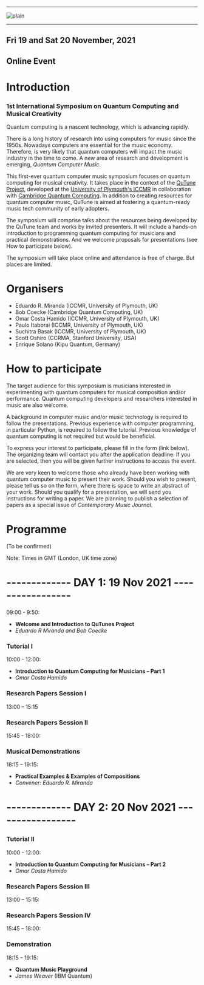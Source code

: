 -----------------------------------------------------------------------

![plain](https://user-images.githubusercontent.com/46610354/118362582-e9a43f80-b587-11eb-8ab6-af2dd66af40d.png)

----------------------------------------------------------------------

## Fri 19 and Sat 20 November, 2021 
## Online Event

# Introduction
### 1st International Symposium on Quantum Computing and Musical Creativity

Quantum computing is a nascent technology, which is advancing rapidly. 

There is a long history of research into using computers for music since the 1950s. Nowadays computers are essential for the music economy. Therefore, is very likely that quantum computers will impact the music industry in the time to come. A new area of research and development is emerging, _Quantum Computer Music_.

This first-ever quantum computer music symposium focuses on quantum computing for musical creativity. It takes place in the context of the [QuTune Project](https://iccmr-quantum.github.io/), developed at the [University of Plymouth's ICCMR](http://cmr.soc.plymouth.ac.uk/) in collaboration with [Cambridge Quantum Computing](https://cambridgequantum.com/).  In addition to creating resources for quantum computer music, QuTune is aimed at fostering a quantum-ready music tech community of early adopters.

The symposium will comprise talks about the resources being developed by the QuTune team and works by invited presenters. It will include a hands-on introduction to programming quantum computing for musicians and practical demonstrations. And we welcome proposals for presentations (see How to participate below).

The symposium will take place online and attendance is free of charge. But places are limited. 

# Organisers
- Eduardo R. Miranda (ICCMR, University of Plymouth, UK)
- Bob Coecke (Cambridge Quantum Computing, UK)
- Omar Costa Hamido (ICCMR, University of Plymouth, UK)
- Paulo Itaborai (ICCMR, University of Plymouth, UK)
- Suchitra Basak (ICCMR, University of Plymouth, UK)
- Scott Oshiro (CCRMA, Stanford University, USA)
- Enrique Solano (Kipu Quantum, Germany)

# How to participate

The target audience for this symposium is musicians interested in experimenting with quantum computers for musical composition and/or performance. Quantum computing developers and researchers interested in music are also welcome. 

A background in computer music and/or music technology is required to follow the presentations. Previous experience with computer programming, in particular Python, is required to follow the tutorial. Previous knowledge of quantum computing is not required but would be beneficial.

To express your interest to participate, please fill in the form (link below).  The organizing team will contact you after the application deadline. If you are selected, then you will be given further instructions to access the event.

We are very keen to welcome those who already have been working with quantum computer music to present their work. Should you wish to present, please tell us so on the form, where there is space to write an abstract of your work. Should you qualify for a presentation, we will send you instructions for writing a paper. We are planning to publish a selection of papers as a special issue of _Contemporary Music Journal_.


# Programme
(To be confirmed)

Note: Times in GMT (London, UK time zone)

# ------------- DAY 1: 19 Nov 2021 -----------------

09:00 - 9:50:
- **Welcome and Introduction to QuTunes Project**
- _Eduardo R Miranda and Bob Coecke_ 

### Tutorial I

10:00 - 12:00:
- **Introduction to Quantum Computing for Musicians – Part 1**
- _Omar Costa Hamido_

### Research Papers Session I

13:00 – 15:15 

### Research Papers Session II

15:45 - 18:00: 

### Musical Demonstrations

18:15 – 19:15: 
- **Practical Examples & Examples of Compositions**
- _Convener: Eduardo R. Miranda_

# ------------- DAY 2: 20 Nov 2021 -----------------

### Tutorial II

10:00 - 12:00:
- **Introduction to Quantum Computing for Musicians – Part 2**
- _Omar Costa Hamido_

### Research Papers Session III

13:00 – 15:15: 

### Research Papers Session IV

15:45 – 18:00: 

### Demonstration

18:15 – 19:15: 

- **Quantum Music Playground**
- _James Weaver_ (IBM Quantum)
